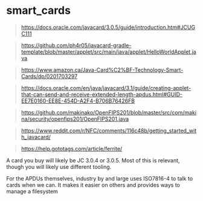 # smart_cards

> https://docs.oracle.com/javacard/3.0.5/guide/introduction.htm#JCUGC111

> https://github.com/ph4r05/javacard-gradle-template/blob/master/applet/src/main/java/applet/HelloWorldApplet.java

> https://www.amazon.ca/Java-Card%C2%BF-Technology-Smart-Cards/dp/0201703297

> https://docs.oracle.com/en/java/javacard/3.1/guide/creating-applet-that-can-send-and-receive-extended-length-apdus.html#GUID-EE7E0160-EE8E-454D-A2F4-B706B76426FB

> https://github.com/makinako/OpenFIPS201/blob/master/src/com/makina/security/openfips201/OpenFIPS201.java

> https://www.reddit.com/r/NFC/comments/116c48b/getting_started_with_javacard/

> https://help.gototags.com/article/ferrite/

A card you buy will likely be JC 3.0.4 or 3.0.5. Most of this is relevant, though you will likely use different tooling.

For the APDUs themselves, industry by and large uses ISO7816-4 to talk to cards when we can. It makes it easier on others and provides ways to manage a filesystem

